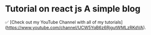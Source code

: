 # Tutorial on react js A simple blog 

✅ [Check out my YouTube Channel with all of my tutorials]
(https://www.youtube.com/channel/UCW5YqB6z6RjgutWMLzRKdVA).


